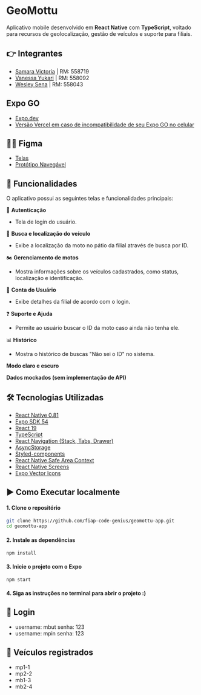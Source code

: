 # GeoMottu

Aplicativo mobile desenvolvido em **React Native** com **TypeScript**, voltado para recursos de geolocalização, gestão de veículos e suporte para filiais.

## 👉 Integrantes
- [Samara Victoria](https://www.github.com/samaravictoria) | RM: 558719  
- [Vanessa Yukari](https://www.github.com/vanessayukari) | RM: 558092  
- [Wesley Sena](https://github.com/SunaUezuri) | RM: 558043  

## Expo GO
- [Expo.dev](https://expo.dev/preview/update?message=projeto+upado&updateRuntimeVersion=1.0.0&createdAt=2025-09-30T04%3A09%3A59.273Z&slug=exp&projectId=8331093d-c56e-470a-b8e8-66b7eba3af10&group=8c63898b-5860-46e5-8d6d-4ccd1e8aa110)
- [Versão Vercel em caso de incompatibilidade de seu Expo GO no celular](https://geomottu-app.vercel.app/)


## 👨‍🎨 Figma
- [Telas](https://www.figma.com/design/lXV1qUIHx6enLAghr84FXH/Untitled?node-id=0-1&t=qidsB1ylYpO79PRd-1)  
- [Protótipo Navegável](https://www.figma.com/proto/lXV1qUIHx6enLAghr84FXH/Untitled?node-id=1-609&p=f&t=qidsB1ylYpO79PRd-0&scaling=min-zoom&content-scaling=fixed&page-id=0%3A1&starting-point-node-id=1%3A609)  

## 📱 Funcionalidades

O aplicativo possui as seguintes telas e funcionalidades principais:

🔐 **Autenticação**  
- Tela de login do usuário.

📍 **Busca e localização do veículo**  
- Exibe a localização da moto no pátio da filial através de busca por ID.

🏍️ **Gerenciamento de motos**  
- Mostra informações sobre os veículos cadastrados, como status, localização e identificação.

🧑 **Conta do Usuário**  
- Exibe detalhes da filial de acordo com o login.

❓ **Suporte e Ajuda**  
- Permite ao usuário buscar o ID da moto caso ainda não tenha ele.

📊 **Histórico**  
- Mostra o histórico de buscas "Não sei o ID" no sistema.

**Modo claro e escuro**

**Dados mockados (sem implementação de API)**

## 🛠️ Tecnologias Utilizadas

- [React Native 0.81](https://reactnative.dev/)  
- [Expo SDK 54](https://docs.expo.dev/)  
- [React 19](https://react.dev/)  
- [TypeScript](https://www.typescriptlang.org/)  
- [React Navigation (Stack, Tabs, Drawer)](https://reactnavigation.org/)  
- [AsyncStorage](https://github.com/react-native-async-storage/async-storage)  
- [Styled-components](https://styled-components.com/)  
- [React Native Safe Area Context](https://github.com/th3rdwave/react-native-safe-area-context)  
- [React Native Screens](https://github.com/software-mansion/react-native-screens)  
- [Expo Vector Icons](https://docs.expo.dev/guides/icons/)  

## ▶️ Como Executar localmente

#### 1. Clone o repositório
```bash
git clone https://github.com/fiap-code-genius/geomottu-app.git
cd geomottu-app
```
#### 2. Instale as dependências
```bash
npm install
```
#### 3. Inicie o projeto com o Expo
```bash
npm start
```
#### 4. Siga as instruções no terminal para abrir o projeto :)

## 📱 Login
- username: mbut senha: 123
- username: mpin senha: 123

## 📱 Veículos registrados
- mp1-1
- mp2-2
- mb1-3
- mb2-4
